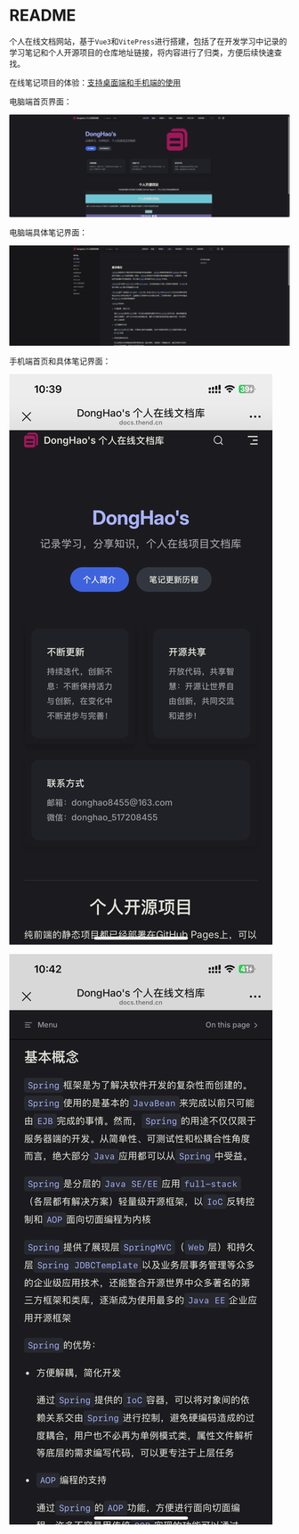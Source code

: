 # README

个人在线文档网站，基于`Vue3`和`VitePress`进行搭建，包括了在开发学习中记录的学习笔记和个人开源项目的仓库地址链接，将内容进行了归类，方便后续快速查找。

在线笔记项目的体验：[支持桌面端和手机端的使用](https://docs.thend.cn/)

电脑端首页界面：

![image-20250513163414455](./images/image-shouye.png)

电脑端具体笔记界面：

![image-20250513163454603](./images/image-pages.png)

手机端首页和具体笔记界面：

![image-20250513164055132](./images/image-phoneshouye.png)

![image-20250513164145146](./images/image-phonepages.png)

